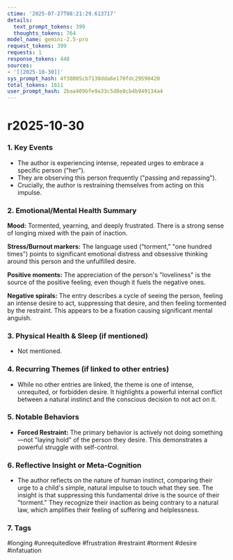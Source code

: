 ```yaml
---
ctime: '2025-07-27T08:21:29.613717'
details:
  text_prompt_tokens: 399
  thoughts_tokens: 764
model_name: gemini-2.5-pro
request_tokens: 399
requests: 1
response_tokens: 448
sources:
- '[[2025-10-30]]'
sys_prompt_hash: 4f38005cb7130dda6e170fdc29590420
total_tokens: 1611
user_prompt_hash: 2baa409bfe9a33c5d8e8cb4b949134a4
---
```

# r2025-10-30

### 1. Key Events
*   The author is experiencing intense, repeated urges to embrace a specific person ("her").
*   They are observing this person frequently ("passing and repassing").
*   Crucially, the author is restraining themselves from acting on this impulse.

### 2. Emotional/Mental Health Summary
**Mood:** Tormented, yearning, and deeply frustrated. There is a strong sense of longing mixed with the pain of inaction.

**Stress/Burnout markers:** The language used ("torment," "one hundred times") points to significant emotional distress and obsessive thinking around this person and the unfulfilled desire.

**Positive moments:** The appreciation of the person's "loveliness" is the source of the positive feeling, even though it fuels the negative ones.

**Negative spirals:** The entry describes a cycle of seeing the person, feeling an intense desire to act, suppressing that desire, and then feeling tormented by the restraint. This appears to be a fixation causing significant mental anguish.

### 3. Physical Health & Sleep (if mentioned)
*   Not mentioned.

### 4. Recurring Themes (if linked to other entries)
*   While no other entries are linked, the theme is one of intense, unrequited, or forbidden desire. It highlights a powerful internal conflict between a natural instinct and the conscious decision to not act on it.

### 5. Notable Behaviors
*   **Forced Restraint:** The primary behavior is actively not doing something—not "laying hold" of the person they desire. This demonstrates a powerful struggle with self-control.

### 6. Reflective Insight or Meta-Cognition
*   The author reflects on the nature of human instinct, comparing their urge to a child's simple, natural impulse to touch what they see. The insight is that suppressing this fundamental drive is the source of their "torment." They recognize their inaction as being contrary to a natural law, which amplifies their feeling of suffering and helplessness.

### 7. Tags
#longing #unrequitedlove #frustration #restraint #torment #desire #infatuation